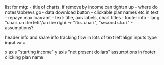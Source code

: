 list for mtg:
	- title of charts, if remove by income can tighten up
	- where do notes/abbrevs go
	- data download button
	- clickable plan names etc in text
	- repaye max loan amt
	- text: title, axis labels, chart titles
	- footer info
	- lang "chart on the left"/on the right -> "first chart", "second chart"
	- assumptions?


header info and share info
tracking
flow in lots of text
left align inputs
type input vals


x axis "starting income"
y axis "net present dollars"
assumptions in footer
clicking plan name

